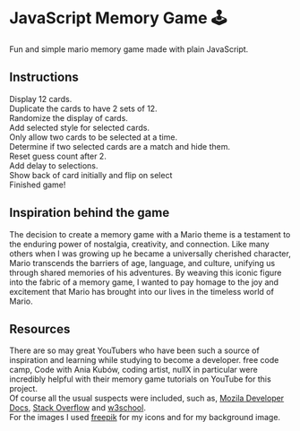 # JavaScript Memory Game 🕹

Fun and simple mario memory game made with plain JavaScript.

## Instructions

Display 12 cards. <br>
Duplicate the cards to have 2 sets of 12.<br>
Randomize the display of cards.<br>
Add selected style for selected cards.<br>
Only allow two cards to be selected at a time.<br>
Determine if two selected cards are a match and hide them.<br>
Reset guess count after 2.<br>
Add delay to selections.<br>
Show back of card initially and flip on select<br>
Finished game! <br>


## Inspiration behind the game 

The decision to create a memory game with a Mario theme is a testament to the enduring power of nostalgia, creativity, and connection. Like many others when I was growing up he became a universally cherished character, Mario transcends the barriers of age, language, and culture, unifying us through shared memories of his adventures. By weaving this iconic figure into the fabric of a memory game, I wanted to pay homage to the joy and excitement that Mario has brought into our lives in the timeless world of Mario.

## Resources 
There are so may great YouTubers who have been such a source of inspiration and learning while studying to become a developer.
free code camp, Code with Ania Kubów, coding artist, nullX in particular were incredibly helpful with their memory game tutorials on YouTube for this project. <br>
Of course all the usual suspects were included, such as,  [Mozila Developer Docs](https://developer.mozilla.org/en-US/), [Stack Overflow](https://stackoverflow.com/) and
[w3school](https://www.w3schools.com/ ).<br>
For the images I used [freepik](https://www.freepik.com/) for my icons and for my background image. 



